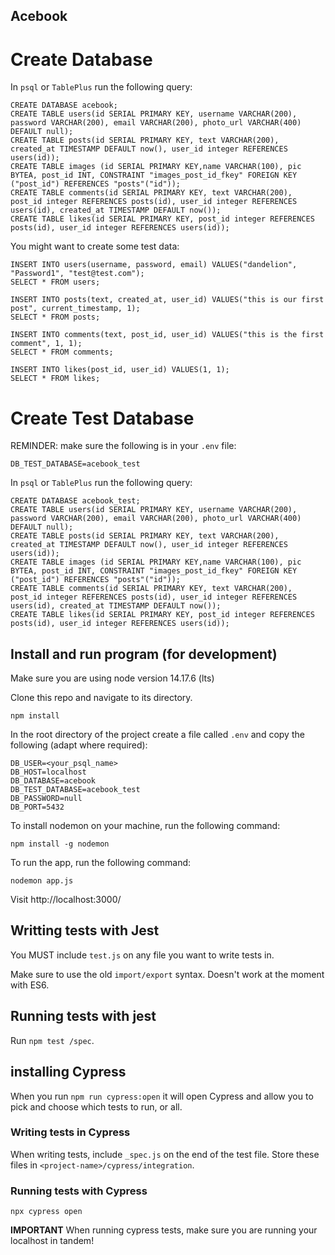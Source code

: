 ## Acebook

# Create Database

In `psql` or `TablePlus` run the following query:

```
CREATE DATABASE acebook;
CREATE TABLE users(id SERIAL PRIMARY KEY, username VARCHAR(200), password VARCHAR(200), email VARCHAR(200), photo_url VARCHAR(400) DEFAULT null);
CREATE TABLE posts(id SERIAL PRIMARY KEY, text VARCHAR(200), created_at TIMESTAMP DEFAULT now(), user_id integer REFERENCES users(id));
CREATE TABLE images (id SERIAL PRIMARY KEY,name VARCHAR(100), pic BYTEA, post_id INT, CONSTRAINT "images_post_id_fkey" FOREIGN KEY ("post_id") REFERENCES "posts"("id"));
CREATE TABLE comments(id SERIAL PRIMARY KEY, text VARCHAR(200), post_id integer REFERENCES posts(id), user_id integer REFERENCES users(id), created_at TIMESTAMP DEFAULT now());
CREATE TABLE likes(id SERIAL PRIMARY KEY, post_id integer REFERENCES posts(id), user_id integer REFERENCES users(id));
```

You might want to create some test data:

```
INSERT INTO users(username, password, email) VALUES("dandelion", "Password1", "test@test.com");
SELECT * FROM users;

INSERT INTO posts(text, created_at, user_id) VALUES("this is our first post", current_timestamp, 1);
SELECT * FROM posts;

INSERT INTO comments(text, post_id, user_id) VALUES("this is the first comment", 1, 1);
SELECT * FROM comments;

INSERT INTO likes(post_id, user_id) VALUES(1, 1);
SELECT * FROM likes;
```

# Create Test Database

REMINDER: make sure the following is in your `.env` file:

```
DB_TEST_DATABASE=acebook_test
```

In `psql` or `TablePlus` run the following query:

```
CREATE DATABASE acebook_test;
CREATE TABLE users(id SERIAL PRIMARY KEY, username VARCHAR(200), password VARCHAR(200), email VARCHAR(200), photo_url VARCHAR(400) DEFAULT null);
CREATE TABLE posts(id SERIAL PRIMARY KEY, text VARCHAR(200), created_at TIMESTAMP DEFAULT now(), user_id integer REFERENCES users(id));
CREATE TABLE images (id SERIAL PRIMARY KEY,name VARCHAR(100), pic BYTEA, post_id INT, CONSTRAINT "images_post_id_fkey" FOREIGN KEY ("post_id") REFERENCES "posts"("id"));
CREATE TABLE comments(id SERIAL PRIMARY KEY, text VARCHAR(200), post_id integer REFERENCES posts(id), user_id integer REFERENCES users(id), created_at TIMESTAMP DEFAULT now());
CREATE TABLE likes(id SERIAL PRIMARY KEY, post_id integer REFERENCES posts(id), user_id integer REFERENCES users(id));
```

## Install and run program (for development)

Make sure you are using node version 14.17.6 (lts)

Clone this repo and navigate to its directory.

`npm install`

In the root directory of the project create a file called `.env` and copy the following (adapt where required):

```
DB_USER=<your_psql_name>
DB_HOST=localhost
DB_DATABASE=acebook
DB_TEST_DATABASE=acebook_test
DB_PASSWORD=null
DB_PORT=5432
```

To install nodemon on your machine, run the following command:

`npm install -g nodemon`

To run the app, run the following command:

`nodemon app.js`

Visit http://localhost:3000/

## Writting tests with Jest

You MUST include `test.js` on any file you want to write tests in.

Make sure to use the old `import/export` syntax. Doesn't work at the moment with ES6.

## Running tests with jest

Run `npm test /spec`.

## installing Cypress

When you run `npm run cypress:open` it will open Cypress and allow you to pick and choose which tests to run, or all.

### Writing tests in Cypress

When writing tests, include `_spec.js` on the end of the test file.
Store these files in `<project-name>/cypress/integration`.

### Running tests with Cypress

`npx cypress open`

**IMPORTANT**
When running cypress tests, make sure you are running your localhost in tandem!
